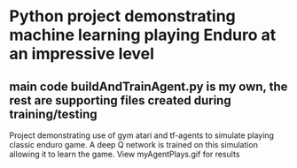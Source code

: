 # Python project demonstrating machine learning playing Enduro at an impressive level
## main code buildAndTrainAgent.py is my own, the rest are supporting files created during training/testing
Project demonstrating use of gym atari and tf-agents to simulate playing classic enduro game. A deep Q network is trained on this simulation allowing it to learn the game.
View myAgentPlays.gif for results 